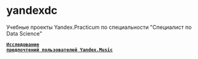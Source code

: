 # yandexdc
Учебные проекты Yandex.Practicum по специальности "Специалист по Data Science"

<code>[**Исследование предпочтений пользователей Yandex.Music**]([https://github.com/Reijii-sar/yandexdc/blob/main/YandexMusic.ipynb)</code>
